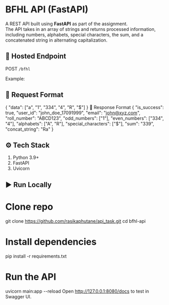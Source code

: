 # BFHL API (FastAPI)

A REST API built using **FastAPI** as part of the assignment.  
The API takes in an array of strings and returns processed information, including numbers, alphabets, special characters, the sum, and a concatenated string in alternating capitalization.

## 🚀 Hosted Endpoint
POST `/bfhl`

Example:  
## 📌 Request Format
{
  "data": ["a", "1", "334", "4", "R", "$"]
}
📌 Response Format
{
  "is_success": true,
  "user_id": "john_doe_17091999",
  "email": "john@xyz.com",
  "roll_number": "ABCD123",
  "odd_numbers": ["1"],
  "even_numbers": ["334", "4"],
  "alphabets": ["A", "R"],
  "special_characters": ["$"],
  "sum": "339",
  "concat_string": "Ra"
}

## ⚙️ Tech Stack
1. Python 3.9+
2. FastAPI
3. Uvicorn

## ▶️ Run Locally

# Clone repo
git clone https://github.com/rasikaphutane/api_task.git
cd bfhl-api

# Install dependencies
pip install -r requirements.txt

# Run the API
uvicorn main:app --reload
Open http://127.0.0.1:8080/docs to test in Swagger UI.
